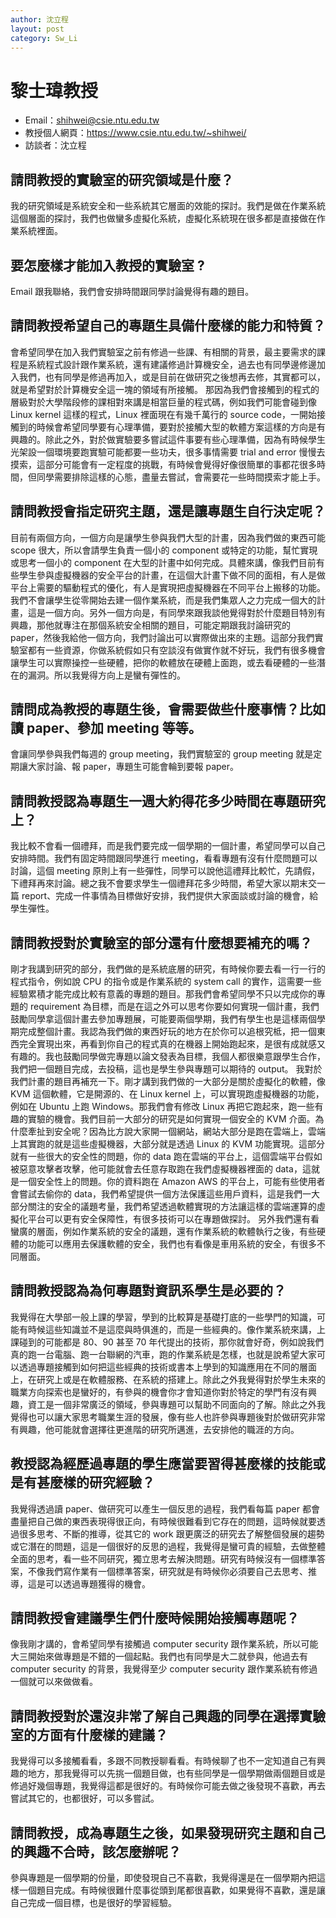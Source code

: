 ```yaml
---
author: 沈立程
layout: post
category: Sw_Li
---
```

# 黎士瑋教授
- Email：shihwei@csie.ntu.edu.tw
- 教授個人網頁：<https://www.csie.ntu.edu.tw/~shihwei/>
- 訪談者：沈立程
## 請問教授的實驗室的研究領域是什麼？
我的研究領域是系統安全和一些系統其它層面的效能的探討。我們是做在作業系統這個層面的探討，我們也做蠻多虛擬化系統，虛擬化系統現在很多都是直接做在作業系統裡面。
## 要怎麼樣才能加入教授的實驗室 ?
Email 跟我聯絡，我們會安排時間跟同學討論覺得有趣的題目。
## 請問教授希望自己的專題生具備什麼樣的能力和特質？
會希望同學在加入我們實驗室之前有修過一些課、有相關的背景，最主要需求的課程是系統程式設計跟作業系統，還有建議修過計算機安全，過去也有同學邊修邊加入我們，也有同學是修過再加入，或是目前在做研究之後想再去修，其實都可以，就是希望對於計算機安全這一塊的領域有所接觸。
那因為我們會接觸到的程式的層級對於大學階段修的課相對來講是相當巨量的程式碼，例如我們可能會碰到像 Linux kernel 這樣的程式，Linux 裡面現在有幾千萬行的 source code，一開始接觸到的時候會希望同學要有心理準備，要對於接觸大型的軟體方案這樣的方向是有興趣的。除此之外，對於做實驗要多嘗試這件事要有些心理準備，因為有時候學生光架設一個環境要跑實驗可能都要一些功夫，很多事情需要 trial and error 慢慢去摸索，這部分可能會有一定程度的挑戰，有時候會覺得好像很簡單的事都花很多時間，但同學需要排除這樣的心態，盡量去嘗試，會需要花一些時間摸索才能上手。
## 請問教授會指定研究主題，還是讓專題生自行決定呢？
目前有兩個方向，一個方向是讓學生參與我們大型的計畫，因為我們做的東西可能 scope 很大，所以會請學生負責一個小的 component 或特定的功能，幫忙實現或思考一個小的 component 在大型的計畫中如何完成。具體來講，像我們目前有些學生參與虛擬機器的安全平台的計畫，在這個大計畫下做不同的面相，有人是做平台上需要的驅動程式的優化，有人是實現把虛擬機器在不同平台上搬移的功能。我們不會讓學生從零開始去建一個作業系統，而是我們集眾人之力完成一個大的計畫，這是一個方向。另外一個方向是，有同學來跟我談他覺得對於什麼題目特別有興趣，那他就專注在那個系統安全相關的題目，可能定期跟我討論研究的 paper，然後我給他一個方向，我們討論出可以實際做出來的主題。這部分我們實驗室都有一些資源，你做系統假如只有空談沒有做實作就不好玩，我們有很多機會讓學生可以實際操控一些硬體，把你的軟體放在硬體上面跑，或去看硬體的一些潛在的漏洞。所以我覺得方向上是蠻有彈性的。
## 請問成為教授的專題生後，會需要做些什麼事情？比如讀 paper、參加 meeting 等等。
會讓同學參與我們每週的 group meeting，我們實驗室的 group meeting 就是定期讓大家討論、報 paper，專題生可能會輪到要報 paper。
## 請問教授認為專題生一週大約得花多少時間在專題研究上？
我比較不會看一個禮拜，而是我們要完成一個學期的一個計畫，希望同學可以自己安排時間。我們有固定時間跟同學進行 meeting，看看專題有沒有什麼問題可以討論，這個 meeting 原則上有一些彈性，同學可以說他這禮拜比較忙，先請假，下禮拜再來討論。總之我不會要求學生一個禮拜花多少時間，希望大家以期末交一篇 report、完成一件事情為目標做好安排，我們提供大家面談或討論的機會，給學生彈性。
## 請問教授對於實驗室的部分還有什麼想要補充的嗎？
剛才我講到研究的部分，我們做的是系統底層的研究，有時候你要去看一行一行的程式指令，例如說 CPU 的指令或是作業系統的 system call 的實作，這需要一些經驗累積才能完成比較有意義的專題的題目。那我們會希望同學不只以完成你的專題的 requirement 為目標，而是在這之外可以思考你要如何實現一個計畫，我們鼓勵同學拿這個計畫去參加專題展，可能要兩個學期，我們有學生也是這樣兩個學期完成整個計畫。我認為我們做的東西好玩的地方在於你可以追根究柢，把一個東西完全實現出來，再看到你自己的程式真的在機器上開始跑起來，是很有成就感又有趣的。我也鼓勵同學做完專題以論文發表為目標，我個人都很樂意跟學生合作，我們把一個題目完成，去投稿，這也是學生參與專題可以期待的 output。
我對於我們計畫的題目再補充一下。剛才講到我們做的一大部分是關於虛擬化的軟體，像 KVM 這個軟體，它是開源的、在 Linux kernel 上，可以實現跑虛擬機器的功能，例如在 Ubuntu 上跑 Windows。那我們會有修改 Linux 再把它跑起來，跑一些有趣的實驗的機會。我們目前一大部分的研究是如何實現一個安全的 KVM 介面。為什麼牽扯到安全呢？因為比方說大家開一個網站，網站大部分是跑在雲端上，雲端上其實跑的就是這些虛擬機器，大部分就是透過 Linux 的 KVM 功能實現。這部分就有一些很大的安全性的問題，你的 data 跑在雲端的平台上，這個雲端平台假如被惡意攻擊者攻擊，他可能就會去任意存取跑在我們虛擬機器裡面的 data，這就是一個安全性上的問題。你的資料跑在 Amazon AWS 的平台上，可能有些使用者會嘗試去偷你的 data，我們希望提供一個方法保護這些用戶資料，這是我們一大部分關注的安全的議題考量，我們希望透過軟體實現的方法讓這樣的雲端運算的虛擬化平台可以更有安全保障性，有很多技術可以在專題做探討。
另外我們還有看蠻廣的層面，例如作業系統的安全的議題，還有作業系統的軟體執行之後，有些硬體的功能可以應用去保護軟體的安全，我們也有看像是車用系統的安全，有很多不同層面。
## 請問教授認為為何專題對資訊系學生是必要的？
我覺得在大學部一般上課的學習，學到的比較算是基礎打底的一些學門的知識，可能有時候這些知識並不是這麼與時俱進的，而是一些經典的。像作業系統來講，上課碰到的可能都是 80、90 甚至 70 年代提出的技術，那你就會好奇，例如說我們真的跑一台電腦、跑一台聯網的汽車，跑的作業系統是怎樣，也就是說希望大家可以透過專題接觸到如何把這些經典的技術或書本上學到的知識應用在不同的層面上，在研究上或是在軟體服務、在系統的搭建上。除此之外我覺得對於學生未來的職業方向探索也是蠻好的，有參與的機會你才會知道你對於特定的學門有沒有興趣，資工是一個非常廣泛的領域，參與專題可以幫助不同面向的了解。除此之外我覺得也可以讓大家思考職業生涯的發展，像有些人也許參與專題後對於做研究非常有興趣，他可能就會選擇往更進階的研究所邁進，去安排他的職涯的方向。
## 教授認為經歷過專題的學生應當要習得甚麼樣的技能或是有甚麼樣的研究經驗？
我覺得透過讀 paper、做研究可以產生一個反思的過程，我們看每篇 paper 都會盡量把自己做的東西表現得很正向，有時候很難看到它存在的問題，這時候就要透過很多思考、不斷的推導，從其它的 work 跟更廣泛的研究去了解整個發展的趨勢或它潛在的問題，這是一個很好的反思的過程，我覺得是蠻可貴的經驗，去做整體全面的思考，看一些不同研究，獨立思考去解決問題。研究有時候沒有一個標準答案，不像我們寫作業有一個標準答案，研究就是有時候你必須要自己去思考、推導，這是可以透過專題獲得的機會。
## 請問教授會建議學生們什麼時候開始接觸專題呢？
像我剛才講的，會希望同學有接觸過 computer security 跟作業系統，所以可能大三開始來做專題是不錯的一個起點。我們也有同學是大二就參與，他過去有 computer security 的背景，我覺得至少 computer security 跟作業系統有修過一個就可以來做做看。
## 請問教授對於還沒非常了解自己興趣的同學在選擇實驗室的方面有什麼樣的建議？ 
我覺得可以多接觸看看，多跟不同教授聊看看。有時候聊了也不一定知道自己有興趣的地方，那我覺得可以先挑一個題目做，也有些同學是一個學期做兩個題目或是修過好幾個專題，我覺得這都是很好的。有時候你可能去做之後發現不喜歡，再去嘗試其它的，也都很好，可以多嘗試。
## 請問教授，成為專題生之後，如果發現研究主題和自己的興趣不合時，該怎麼辦呢？ 
參與專題是一個學期的份量，即使發現自己不喜歡，我覺得還是在一個學期內把這樣一個題目完成。有時候很難什麼事從頭到尾都很喜歡，如果覺得不喜歡，還是讓自己完成一個目標，也是很好的學習經驗。